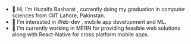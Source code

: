 - 👋 Hi, I’m Huzaifa Basharat , currently doing my graduation in computer sciences from CIIT Lahore, Pakinstan.
- 👀 I’m interested in Web-dev , mobile app development and ML.
- 🌱 I’m currently working in MERN for providing feasible web solutions along with React-Native for cross platform mobile apps.


<!---
huzaifa-190/huzaifa-190 is a ✨ special ✨ repository because its `README.md` (this file) appears on your GitHub profile.
You can click the Preview link to take a look at your changes.
--->
